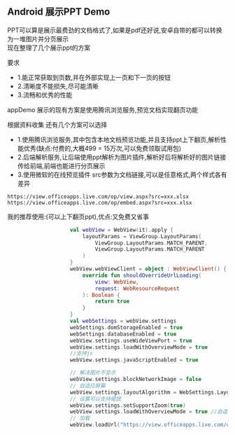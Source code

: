 ## Android 展示PPT Demo

PPT可以算是展示最费劲的文档格式了,如果是pdf还好说,安卓自带的都可以转换为一堆图片并分页展示  
现在整理了几个展示ppt的方案  

要求  
 - 1.能正常获取到页数,并在外部实现上一页和下一页的按钮
 - 2.清晰度不能损失,尽可能清晰
 - 3.流畅和优秀的性能

appDemo 展示的现有方案是使用腾讯浏览服务,预览文档实现翻页功能

根据资料收集 还有几个方案可以选择  
 - 1.使用腾讯浏览服务,其中包含本地文档预览功能,并且支持ppt上下翻页,解析性能优秀(缺点:付费的,大概499 = 15万次,可以免费领取试用包)
 - 2.后端解析服务,让后端使用ppt解析为图片插件,解析好后将解析好的图片链接传给前端,前端也能进行分页展示
 - 3.使用微软的在线预览插件
src参数为文档链接,可以是任意格式,两个样式各有差异
 ```text
https://view.officeapps.live.com/op/view.aspx?src=xxx.xlsx
https://view.officeapps.live.com/op/embed.aspx?src=xxx.xlsx
```
我的推荐使用:(可以上下翻页ppt),优点:又免费又省事
```kotlin
                    val webView = WebView(it).apply {
                        layoutParams = ViewGroup.LayoutParams(
                            ViewGroup.LayoutParams.MATCH_PARENT,
                            ViewGroup.LayoutParams.MATCH_PARENT
                        )
                    }
                    webView.webViewClient = object : WebViewClient() {
                        override fun shouldOverrideUrlLoading(
                            view: WebView,
                            request: WebResourceRequest
                        ): Boolean {
                            return true
                        }
                    }
                    val webSettings = webView.settings
                    webSettings.domStorageEnabled = true
                    webSettings.databaseEnabled = true
                    webView.settings.useWideViewPort = true
                    webView.settings.loadWithOverviewMode = true
                    //支持js
                    webView.settings.javaScriptEnabled = true

                    // 解决图片不显示
                    webView.settings.blockNetworkImage = false
                    // 自适应屏幕
                    webView.settings.layoutAlgorithm = WebSettings.LayoutAlgorithm.SINGLE_COLUMN
                    // 设置可以支持缩放
                    webView.settings.setSupportZoom(true)
                    webView.settings.loadWithOverviewMode = true //自适应屏幕
                    // 加载
                    webView.loadUrl("https://view.officeapps.live.com/op/view.aspx?src=${pptUrl}")
```
